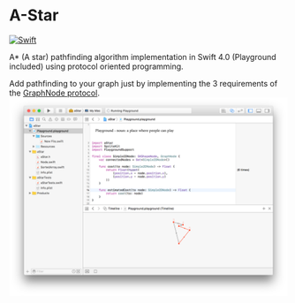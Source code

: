 # A-Star
<a href="https://swift.org"><img src="https://img.shields.io/badge/Swift-4.0-orange.svg?style=flat" alt="Swift" /></a>

A* (A star) pathfinding algorithm implementation in Swift 4.0 (Playground included) using protocol oriented programming.

Add pathfinding to your graph just by implementing the 3 requirements of the [GraphNode protocol](https://dev1an.github.io/A-Star/Protocols/GraphNode.html).![Playground](docs/Playground.png)
